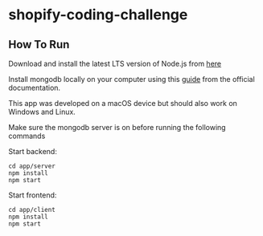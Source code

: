 # shopify-coding-challenge

## How To Run
Download and install the latest LTS version of Node.js from [here](https://nodejs.org/en/download/)

Install mongodb locally on your computer using this [guide](https://docs.mongodb.com/manual/administration/install-community/) from the official documentation.

This app was developed on a macOS device but should also work on Windows and Linux.

Make sure the mongodb server is on before running the following commands

Start backend:
```
cd app/server
npm install
npm start
```

Start frontend:
```
cd app/client
npm install
npm start
```

